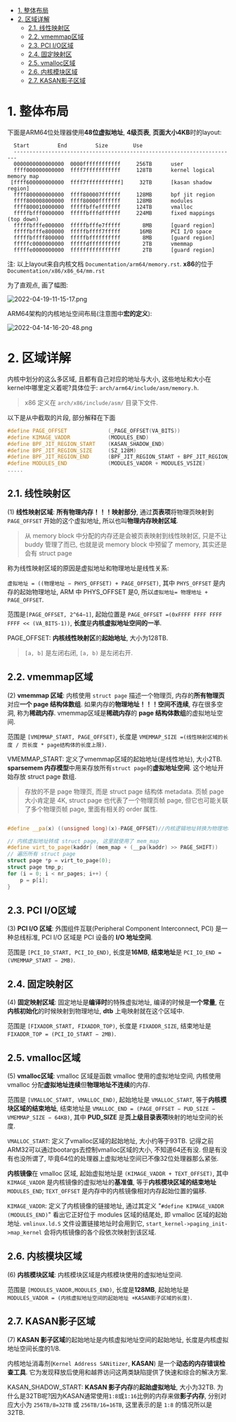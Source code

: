 
<!-- @import "[TOC]" {cmd="toc" depthFrom=1 depthTo=6 orderedList=false} -->

<!-- code_chunk_output -->

- [1. 整体布局](#1-整体布局)
- [2. 区域详解](#2-区域详解)
  - [2.1. 线性映射区](#21-线性映射区)
  - [2.2. vmemmap区域](#22-vmemmap区域)
  - [2.3. PCI I/O区域](#23-pci-io区域)
  - [2.4. 固定映射区](#24-固定映射区)
  - [2.5. vmalloc区域](#25-vmalloc区域)
  - [2.6. 内核模块区域](#26-内核模块区域)
  - [2.7. KASAN影子区域](#27-kasan影子区域)

<!-- /code_chunk_output -->

# 1. 整体布局

下面是ARM64位处理器使用**48位虚拟地址**, **4级页表**, **页面大小4KB**时的layout:

```
  Start			End			Size		Use
  -----------------------------------------------------------------------
  0000000000000000	0000ffffffffffff	 256TB		user
  ffff000000000000	ffff7fffffffffff	 128TB		kernel logical memory map
 [ffff600000000000	ffff7fffffffffff]	  32TB		[kasan shadow region]
  ffff800000000000	ffff800007ffffff	 128MB		bpf jit region
  ffff800008000000	ffff80000fffffff	 128MB		modules
  ffff800010000000	fffffbffefffffff	 124TB		vmalloc
  fffffbfff0000000	fffffbfffdffffff	 224MB		fixed mappings (top down)
  fffffbfffe000000	fffffbfffe7fffff	   8MB		[guard region]
  fffffbfffe800000	fffffbffff7fffff	  16MB		PCI I/O space
  fffffbffff800000	fffffbffffffffff	   8MB		[guard region]
  fffffc0000000000	fffffdffffffffff	   2TB		vmemmap
  fffffe0000000000	ffffffffffffffff	   2TB		[guard region]
```

注: 以上layout来自内核文档 `Documentation/arm64/memory.rst`. **x86**的位于 `Documentation/x86/x86_64/mm.rst`

为了直观点, 画了幅图:

![2022-04-19-11-15-17.png](./images/2022-04-19-11-15-17.png)

ARM64架构的内核地址空间布局(注意图中**宏的定义**):

![2022-04-14-16-20-48.png](./images/2022-04-14-16-20-48.png)

# 2. 区域详解

内核中划分的这么多区域, 且都有自己对应的地址与大小, 这些地址和大小在kernel中哪里定义着呢?具体位于: `arch/arm64/include/asm/memory.h`.

> x86 定义在 `arch/x86/include/asm/` 目录下文件.

以下是从中截取的片段, 部分解释在下面

```cpp
#define PAGE_OFFSET             (_PAGE_OFFSET(VA_BITS))
#define KIMAGE_VADDR            (MODULES_END)
#define BPF_JIT_REGION_START    (KASAN_SHADOW_END)
#define BPF_JIT_REGION_SIZE     (SZ_128M)
#define BPF_JIT_REGION_END      (BPF_JIT_REGION_START + BPF_JIT_REGION_SIZE)
#define MODULES_END             (MODULES_VADDR + MODULES_VSIZE)
.....
```

## 2.1. 线性映射区

(1) **线性映射区域**: **所有物理内存！！！映射部分**, 通过**页表项**将物理页映射到 `PAGE_OFFSET` 开始的这个虚拟地址, 所以也叫**物理内存映射区域**.

> 从 memory block 中分配的内存还是会被页表映射到线性映射区, 只是不让 buddy 管理了而已, 也就是说 memory block 中预留了 memory, 其实还是会有 struct page

称为线性映射区域的原因是虚拟地址和物理地址是线性关系:

`虚拟地址 = ((物理地址 − PHYS_OFFSET) + PAGE_OFFSET)`, 其中 `PHYS_OFFSET` 是内存的起始物理地址, ARM 中 PHYS_OFFSET 是0, 所以`虚拟地址= 物理地址 + PAGE_OFFSET`.

范围是`[PAGE_OFFSET, 2^64−1]`, 起始位置是 `PAGE_OFFSET =(0xFFFF FFFF FFFF FFFF << (VA_BITS-1))`, **长度**是**内核虚拟地址空间的一半**.

PAGE_OFFSET: **内核线性映射区**的**起始地址**, 大小为128TB.

> `[a, b]` 是左闭右闭, `[a, b)` 是左闭右开.

## 2.2. vmemmap区域

(2) **vmemmap 区域**: 内核使用 `struct page` 描述一个物理页, 内存的**所有物理页**对应**一个 page 结构体数组**. 如果内存的**物理地址！！！空间不连续**, 存在很多空洞, 称为**稀疏内存**. vmemmap区域是**稀疏内存**的 **page 结构体数组**的虚拟地址空间.

范围是 `[VMEMMAP_START, PAGE_OFFSET)`, 长度是 `VMEMMAP_SIZE =(线性映射区域的长度 / 页长度 * page结构体的长度上限)`.

VMEMMAP_START: 定义了vmemmap区域的起始地址(是线性地址), 大小2TB. **sparsemem 内存模型**中用来存放所有`struct page`的**虚拟地址空间**. 这个地址开始存放 struct page 数组.

> 存放的不是 page 物理页, 而是 struct page 结构体 metadata. 页帧 page 大小肯定是 4K, struct page 也代表了一个物理页帧 page, 但它也可能关联了多个物理页帧 page, 里面有相关的 order 属性.

```cpp

#define __pa(x) ((unsigned long)(x)-PAGE_OFFSET)//内核逻辑地址转换为物理地址

// 内核虚拟地址转成 struct page, 这里就使用了 mem_map
#define virt_to_page(kaddr) (mem_map + (__pa(kaddr) >> PAGE_SHIFT))
// 遍历所有 struct page
struct page *p = virt_to_page(0);
struct page tmp_p;
for (i = 0; i < nr_pages; i++) {
    p = p[i];
}
```

## 2.3. PCI I/O区域

(3) **PCI I/O 区域**: 外围组件互联(Peripheral Component Interconnect, PCI) 是一种总线标准, PCI I/O 区域是 PCI 设备的 **I/O 地址空间**.

范围是 `[PCI_IO_START, PCI_IO_END)`, 长度是**16MB**, **结束地址**是 `PCI_IO_END = (VMEMMAP_START − 2MB)`.

## 2.4. 固定映射区

(4) **固定映射区域**: 固定地址是**编译时**的特殊虚拟地址, 编译的时候是**一个常量**, 在**内核初始化**的时候映射到物理地址, **dtb** 上电映射就在这个区域中.

范围是 `[FIXADDR_START, FIXADDR_TOP)`, 长度是 `FIXADDR_SIZE`, 结束地址是 `FIXADDR_TOP = (PCI_IO_START − 2MB)`.

## 2.5. vmalloc区域

(5) **vmalloc区域**: vmalloc 区域是函数 vmalloc 使用的虚拟地址空间, 内核使用 vmalloc 分配**虚拟地址连续**但**物理地址不连续**的内存.

范围是 `[VMALLOC_START, VMALLOC_END)`, 起始地址是 `VMALLOC_START`, 等于**内核模块区域的结束地址**, 结束地址是 `VMALLOC_END = (PAGE_OFFSET − PUD_SIZE − VMEMMAP_SIZE − 64KB)`, 其中 **PUD_SIZE** 是**页上级目录表项**映射的地址空间的长度.

`VMALLOC_START`: 定义了vmalloc区域的起始地址, 大小约等于93TB. 记得之前ARM32可以通过bootargs去控制vmalloc区域的大小, 不知道64还有没. 但是有没有也没所谓了, 毕竟64位的处理器上虚拟地址空间已不像32位处理器那么紧张.

**内核镜像**在 vmalloc 区域, 起始虚拟地址是 `(KIMAGE_VADDR + TEXT_OFFSET)`, 其中 `KIMAGE_VADDR` 是内核镜像的虚拟地址的**基准值**, 等于**内核模块区域的结束地址** `MODULES_END`; `TEXT_OFFSET` 是内存中的内核镜像相对内存起始位置的偏移.

`KIMAGE_VADDR`: 定义了内核镜像的链接地址, 通过其定义 "`#define KIMAGE_VADDR (MODULES_END)`" 看出它正好位于 modules 区域的结尾处, 即 vmalloc 区域的起始地址. `vmlinux.ld.S` 文件设置链接地址时会用到它, `start_kernel->paging_init->map_kernel` 会将内核镜像的各个段依次映射到该区域.

## 2.6. 内核模块区域

(6) **内核模块区域**: 内核模块区域是内核模块使用的虚拟地址空间.

范围是 `[MODULES_VADDR,MODULES_END)`, 长度是**128MB**, 起始地址是 `MODULES_VADDR = (内核虚拟地址空间的起始地址 +KASAN影子区域的长度)`.

## 2.7. KASAN影子区域

(7) **KASAN 影子区域**的起始地址是内核虚拟地址空间的起始地址, 长度是内核虚拟地址空间长度的1/8.

内核地址消毒剂(`Kernel Address SANitizer`, **KASAN**) 是一个**动态的内存错误检查工具**. 它为发现释放后使用和越界访问这两类缺陷提供了快速和综合的解决方案.

KASAN_SHADOW_START: **KASAN 影子内存**的**起始虚拟地址**, 大小为32TB. 为什么是32TB呢?因为KASAN通常使用`1:8`或`1:16`比例的内存来做**影子内存**, 分别对应大小为 `256TB/8=32TB` 或 `256TB/16=16TB`, 这里表示的是 `1:8` 的情况所以是32TB.